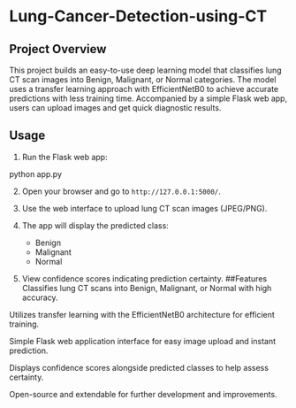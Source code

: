 # Lung-Cancer-Detection-using-CT
## Project Overview

This project builds an easy-to-use deep learning model that classifies lung CT scan images into Benign, Malignant, or Normal categories. The model uses a transfer learning approach with EfficientNetB0 to achieve accurate predictions with less training time. Accompanied by a simple Flask web app, users can upload images and get quick diagnostic results.

## Usage

1. Run the Flask web app:

python app.py

2. Open your browser and go to `http://127.0.0.1:5000/`.


3. Use the web interface to upload lung CT scan images (JPEG/PNG).

4. The app will display the predicted class:
   - Benign
   - Malignant
   - Normal

5. View confidence scores indicating prediction certainty.
##Features
Classifies lung CT scans into Benign, Malignant, or Normal with high accuracy.

Utilizes transfer learning with the EfficientNetB0 architecture for efficient training.

Simple Flask web application interface for easy image upload and instant prediction.

Displays confidence scores alongside predicted classes to help assess certainty.

Open-source and extendable for further development and improvements.
